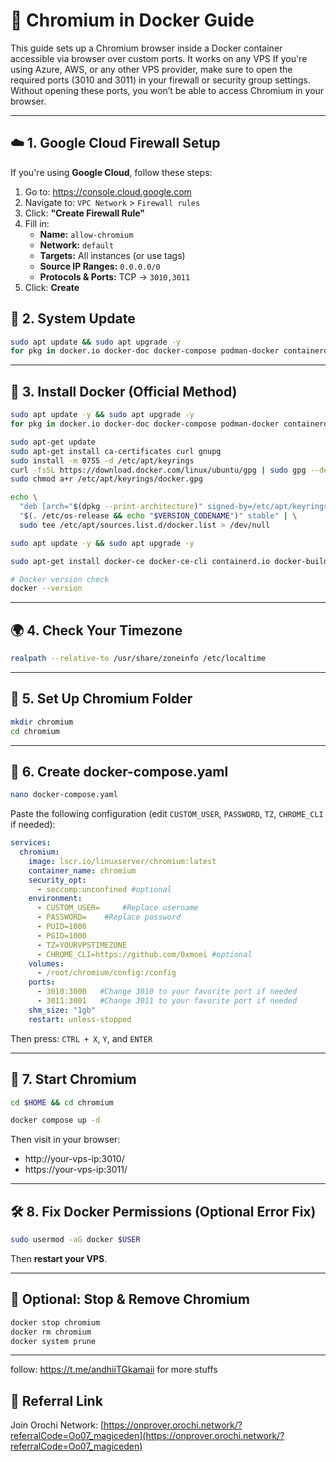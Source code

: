 # 🧭 Chromium in Docker Guide

This guide sets up a Chromium browser inside a Docker container accessible via browser over custom ports. It works on any VPS If you're using Azure, AWS, or any other VPS provider, make sure to open the required ports (3010 and 3011) in your firewall or security group settings.
Without opening these ports, you won’t be able to access Chromium in your browser.

---

## ☁️ 1. Google Cloud Firewall Setup 

If you're using **Google Cloud**, follow these steps:

1. Go to: https://console.cloud.google.com
2. Navigate to: `VPC Network` > `Firewall rules`
3. Click: **"Create Firewall Rule"**
4. Fill in:
   - **Name:** `allow-chromium`
   - **Network:** `default`
   - **Targets:** All instances (or use tags)
   - **Source IP Ranges:** `0.0.0.0/0`
   - **Protocols & Ports:** TCP → `3010,3011`
5. Click: **Create**


## 🔧 2. System Update

```bash
sudo apt update && sudo apt upgrade -y
for pkg in docker.io docker-doc docker-compose podman-docker containerd runc; do sudo apt-get remove -y $pkg; done
```

---

## 🐳 3. Install Docker (Official Method)

```bash
sudo apt update -y && sudo apt upgrade -y
for pkg in docker.io docker-doc docker-compose podman-docker containerd runc; do sudo apt-get remove $pkg; done

sudo apt-get update
sudo apt-get install ca-certificates curl gnupg
sudo install -m 0755 -d /etc/apt/keyrings
curl -fsSL https://download.docker.com/linux/ubuntu/gpg | sudo gpg --dearmor -o /etc/apt/keyrings/docker.gpg
sudo chmod a+r /etc/apt/keyrings/docker.gpg

echo \
  "deb [arch="$(dpkg --print-architecture)" signed-by=/etc/apt/keyrings/docker.gpg] https://download.docker.com/linux/ubuntu \
  "$(. /etc/os-release && echo "$VERSION_CODENAME")" stable" | \
  sudo tee /etc/apt/sources.list.d/docker.list > /dev/null

sudo apt update -y && sudo apt upgrade -y

sudo apt-get install docker-ce docker-ce-cli containerd.io docker-buildx-plugin docker-compose-plugin

# Docker version check
docker --version
```

---

## 🌍 4. Check Your Timezone

```bash
realpath --relative-to /usr/share/zoneinfo /etc/localtime
```

---

## 📁 5. Set Up Chromium Folder

```bash
mkdir chromium
cd chromium
```

---

## 📝 6. Create docker-compose.yaml

```bash
nano docker-compose.yaml
```

Paste the following configuration (edit `CUSTOM_USER`, `PASSWORD`, `TZ`, `CHROME_CLI` if needed):

```yaml
services:
  chromium:
    image: lscr.io/linuxserver/chromium:latest
    container_name: chromium
    security_opt:
      - seccomp:unconfined #optional
    environment:
      - CUSTOM_USER=     #Replace username
      - PASSWORD=    #Replace password
      - PUID=1000
      - PGID=1000
      - TZ=YOURVPSTIMEZONE
      - CHROME_CLI=https://github.com/0xmoei #optional
    volumes:
      - /root/chromium/config:/config
    ports:
      - 3010:3000   #Change 3010 to your favorite port if needed
      - 3011:3001   #Change 3011 to your favorite port if needed
    shm_size: "1gb"
    restart: unless-stopped
```

Then press: `CTRL + X`, `Y`, and `ENTER`

---

## 🚀 7. Start Chromium

```bash
cd $HOME && cd chromium

docker compose up -d
```

Then visit in your browser:

- http://your-vps-ip:3010/
- https://your-vps-ip:3011/

---

## 🛠️ 8. Fix Docker Permissions (Optional Error Fix)

```bash
sudo usermod -aG docker $USER
```

Then **restart your VPS**.

---

## 🧼 Optional: Stop & Remove Chromium

```bash
docker stop chromium
docker rm chromium
docker system prune
```

---

follow: https://t.me/andhiiTGkamaii for more stuffs



## 🔗 Referral Link

Join Orochi Network: [https://onprover.orochi.network/?referralCode=Oo07_magiceden](https://onprover.orochi.network/?referralCode=Oo07_magiceden)
